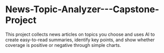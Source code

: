 # News-Topic-Analyzer---Capstone-Project
This project collects news articles on topics you choose and uses AI to create easy-to-read summaries, identify key points, and show whether coverage is positive or negative through simple charts.
